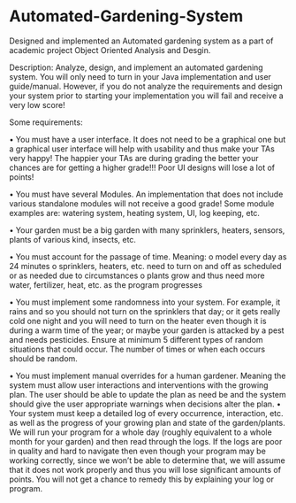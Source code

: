 # Automated-Gardening-System

Designed and implemented an Automated gardening system as a part of academic project Object Oriented Analysis and Desgin.

Description:
Analyze, design, and implement an automated gardening system. You will only need to turn in your Java implementation and user guide/manual. However, if you do not
analyze the requirements and design your system prior to starting your implementation you will fail and receive a very low score!

Some requirements:


• You must have a user interface. It does not need to be a graphical one but a graphical user interface will help with usability and thus make your TAs
very happy! The happier your TAs are during grading the better your chances are for getting a higher grade!!! Poor UI designs will lose a lot of
points!

• You must have several Modules. An implementation that does not include various standalone modules will not receive a good grade! Some module
examples are: watering system, heating system, UI, log keeping, etc. 

• Your garden must be a big garden with many sprinklers, heaters, sensors, plants of various kind, insects, etc.

• You must account for the passage of time. Meaning:
o model every day as 24 minutes
o sprinklers, heaters, etc. need to turn on and off as scheduled or as needed due to circumstances
o plants grow and thus need more water, fertilizer, heat, etc. as the program progresses

• You must implement some randomness into your system. For example, it rains and so you should not turn on the sprinklers that day;
or it gets really cold one night and you will need to turn on the heater even though it is during a warm time of the year; or maybe 
your garden is attacked by a pest and needs pesticides. Ensure at minimum 5 different types of random situations that could occur. 
The number of times or when each occurs should be random.

• You must implement manual overrides for a human gardener. Meaning the system must allow user interactions and interventions with the growing
plan. The user should be able to update the plan as need be and the system should give the user appropriate warnings when decisions alter the plan.
• Your system must keep a detailed log of every occurrence, interaction, etc. as well as the progress of your growing plan and state of the garden/plants.
We will run your program for a whole day (roughly equivalent to a whole month for your garden) and then read through the logs. If the logs are poor
in quality and hard to navigate then even though your program may be working correctly, since we won’t be able to determine that, we will
assume that it does not work properly and thus you will lose significant amounts of points. You will not get a chance to remedy this by explaining
your log or program.
